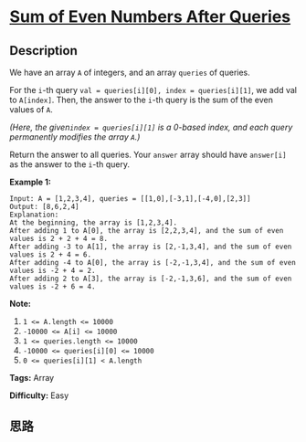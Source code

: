# [Sum of Even Numbers After Queries][title]

## Description

We have an array `A` of integers, and an array `queries` of queries.

For the `i`-th query `val = queries[i][0], index = queries[i][1]`, we add val
to `A[index]`.  Then, the answer to the `i`-th query is the sum of the even
values of `A`.

_(Here, the given`index = queries[i][1]` is a 0-based index, and each query
permanently modifies the array `A`.)_

Return the answer to all queries.  Your `answer` array should have `answer[i]`
as the answer to the `i`-th query.



**Example 1:**
            Input: A = [1,2,3,4], queries = [[1,0],[-3,1],[-4,0],[2,3]]    Output: [8,6,2,4]    Explanation:    At the beginning, the array is [1,2,3,4].    After adding 1 to A[0], the array is [2,2,3,4], and the sum of even values is 2 + 2 + 4 = 8.    After adding -3 to A[1], the array is [2,-1,3,4], and the sum of even values is 2 + 4 = 6.    After adding -4 to A[0], the array is [-2,-1,3,4], and the sum of even values is -2 + 4 = 2.    After adding 2 to A[3], the array is [-2,-1,3,6], and the sum of even values is -2 + 6 = 4.    



**Note:**

  1. `1 <= A.length <= 10000`
  2. `-10000 <= A[i] <= 10000`
  3. `1 <= queries.length <= 10000`
  4. `-10000 <= queries[i][0] <= 10000`
  5. `0 <= queries[i][1] < A.length`


**Tags:** Array

**Difficulty:** Easy

## 思路

[title]: https://leetcode.com/problems/sum-of-even-numbers-after-queries
